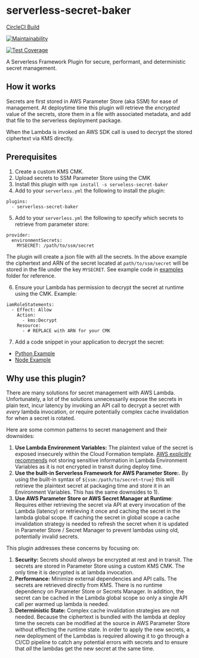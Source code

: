 # serverless-secret-baker

[CircleCI Build](https://circleci.com/gh/Vacasa/serverless-secret-baker)


[![Maintainability](https://api.codeclimate.com/v1/badges/4b8b964c37b372f83c7c/maintainability)](https://codeclimate.com/repos/5cafbaaf70f43a029d0003c1/maintainability)

[![Test Coverage](https://api.codeclimate.com/v1/badges/4b8b964c37b372f83c7c/test_coverage)](https://codeclimate.com/repos/5cafbaaf70f43a029d0003c1/test_coverage)

A Serverless Framework Plugin for secure, performant, and deterministic secret
management.

## How it works

Secrets are first stored in AWS Parameter Store (aka SSM) for ease of management. At deploytime time this plugin will retrieve the _encrypted_ value of the secrets, store them in a file with associated metadata, and add that file to the serverless deployment package.

When the Lambda is invoked an AWS SDK call is used to decrypt the stored ciphertext via KMS directly.

## Prerequisites

1. Create a custom KMS CMK.
2. Upload secrets to SSM Parameter Store using the CMK
3. Install this plugin with `npm install -s serveless-secret-baker`
4. Add to your `serverless.yml` the following to install the plugin:

```
plugins:
  - serverless-secret-baker
```

5. Add to your `serverless.yml` the following to specify which secrets to retrieve from parameter store:

```
provider:
  environmentSecrets:
    MYSECRET: /path/to/ssm/secret
```

The plugin will create a json file with all the secrets. In the above example the ciphertext and ARN of the secret located at `path/to/ssm/secret` will be stored in the file under the key `MYSECRET`.
See example code in [examples](/examples) folder for reference.

6. Ensure your Lambda has permission to decrypt the secret at runtime using the CMK. Example:

```
iamRoleStatements:
  - Effect: Allow
    Action:
      - kms:Decrypt
    Resource:
      - # REPLACE with ARN for your CMK
```

7. Add a code snippet in your application to decrypt the secret:

- [Python Example](/examples/handler.py)
- [Node Example](/examples/handler.js)

## Why use this plugin?

There are many solutions for secret management with AWS Lambda. Unfortunately, a lot of the solutions unnecessarily expose the secrets in plain text, incur latency by invoking an API call to decrypt a secret with _every_ lambda invocation, or require potentially complex cache invalidation for when a secret is rotated.

Here are some common patterns to secret management and their downsides:

1. **Use Lambda Environment Variables:** The plaintext value of the secret is exposed insecurely within the Cloud Formation template. [AWS explicitly recommends](https://docs.aws.amazon.com/lambda/latest/dg/env_variables.html) not storing sensitive information in Lambda Environment Variables as it is not encrypted in transit during deploy time.
2. **Use the built-in Serverless Framework for AWS Parameter Store:**. By using the built-in syntax of `${ssm:/path/to/secret~true}` this will retrieve the plaintext secret at packaging time and store it in an Environment Variables. This has the same downsides to 1).
3. **Use AWS Parameter Store or AWS Secret Manager at Runtime**: Requires either retrieving the secret via API at every invocation of the Lambda (latency) or retrieving it once and caching the secret in the lambda global scope. If caching the secret in global scope a cache invalidation strategy is needed to refresh the secret when it is updated in Parameter Store / Secret Manager to prevent lambdas using old, potentially invalid secrets.

This plugin addresses these concerns by focusing on:

1. **Security:** Secrets should _always_ be encrypted at rest and in transit. The secrets are stored in Parameter Store using a custom KMS CMK. The only time it is decrypted is at lambda invocation.
2. **Performance:** Minimize external dependencies and API calls. The secrets are retrieved directly from KMS. There is no runtime dependency on Parameter Store or Secrets Manager. In addition, the secret can be cached in the Lambda global scope so only a single API call per warmed up lambda is needed.
3. **Deterministic State:** Complex cache invalidation strategies are not needed. Because the ciphertext is bundled with the lambda at deploy time the secrets can be modified at the source in AWS Parameter Store without effecting the runtime state. In order to apply the new secrets, a new deployment of the Lambdas is required allowing it to go through a CI/CD pipeline to catch any potential errors with secrets and to ensure that _all_ the lambdas get the new secret at the same time.
  
